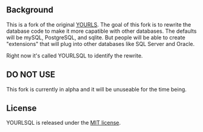 
## Background

This is a fork of the original [YOURLS](https://github.com/YOURLS/YOURLS).
The goal of this fork is to rewrite the database code to make it more capatible with other databases. The defaults will be mySQL, PostgreSQL, and sqlite. But people will be able to create "extensions" that will plug into other databases like SQL Server and Oracle. 

Right now it's called YOURLSQL to identify the rewrite.

## DO NOT USE 

This fork is currently in alpha and it will be unuseable for the time being. 

## License

YOURLSQL is released under the [MIT license](LICENSE).
